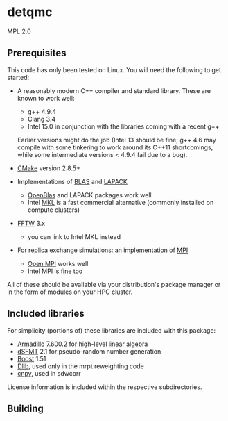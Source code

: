 # detqmc #

MPL 2.0

## Prerequisites ##

This code has only been tested on Linux.  You will need the following
to get started:

  * A reasonably modern C++ compiler and standard library.  These are known to work well:
      * g++ 4.9.4
      * Clang 3.4
      * Intel 15.0 in conjunction with the libraries coming with a recent g++
      
    Earlier versions might do the job (Intel 13 should be fine; g++
    4.6 may compile with some tinkering to work around its C++11
    shortcomings, while some intermediate versions < 4.9.4 fail due to
    a bug).
  * [CMake](https://cmake.org/) version 2.8.5+
  * Implementations of [BLAS](http://www.netlib.org/blas/) and
    [LAPACK](http://www.netlib.org/lapack/)
      * [OpenBlas](http://www.openblas.net/) and LAPACK packages work well
      * Intel [MKL](https://software.intel.com/en-us/intel-mkl) is a
        fast commercial alternative (commonly installed on compute
        clusters)
  * [FFTW](http://www.fftw.org/) 3.x
      * you can link to Intel MKL instead
  * For replica exchange simulations: an implementation of
    [MPI](http://www.mcs.anl.gov/research/projects/mpi/)
    * [Open MPI](https://www.open-mpi.org/) works well
    * Intel MPI is fine too

All of these should be available via your distribution's package
manager or in the form of modules on your HPC cluster.

## Included libraries ##

For simplicity (portions of) these libraries are included with this package:

  * [Armadillo](http://arma.sourceforge.net/) 7.600.2 for high-level linear algebra
  * [dSFMT](http://www.math.sci.hiroshima-u.ac.jp/~m-mat/MT/SFMT/#dSFMT) 2.1
    for pseudo-random number generation
  * [Boost](http://www.boost.org/) 1.51
  * [Dlib](http://dlib.net/), used only in the mrpt reweighting code
  * [cnpy](https://github.com/rogersce/cnpy), used in sdwcorr

License information is included within the respective subdirectories.

## Building ##


